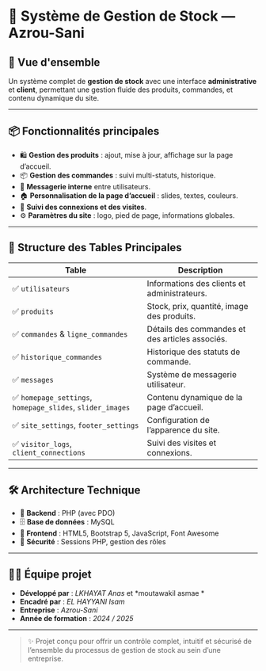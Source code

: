 # 🏪 Système de Gestion de Stock — Azrou-Sani

## 🌟 Vue d'ensemble

Un système complet de **gestion de stock** avec une interface **administrative** et **client**, permettant une gestion fluide des produits, commandes, et contenu dynamique du site.

---

## 📦 Fonctionnalités principales

- 🛍️ **Gestion des produits** : ajout, mise à jour, affichage sur la page d’accueil.
- 📦 **Gestion des commandes** : suivi multi-statuts, historique.
- 💬 **Messagerie interne** entre utilisateurs.
- 🏠 **Personnalisation de la page d’accueil** : slides, textes, couleurs.
- 👀 **Suivi des connexions et des visites**.
- ⚙️ **Paramètres du site** : logo, pied de page, informations globales.

---

## 🧱 Structure des Tables Principales

| Table                           | Description |
|--------------------------------|-------------|
| ✅ `utilisateurs`              | Informations des clients et administrateurs. |
| ✅ `produits`                  | Stock, prix, quantité, image des produits. |
| ✅ `commandes` & `ligne_commandes` | Détails des commandes et des articles associés. |
| ✅ `historique_commandes`      | Historique des statuts de commande. |
| ✅ `messages`                  | Système de messagerie utilisateur. |
| ✅ `homepage_settings`, `homepage_slides`, `slider_images` | Contenu dynamique de la page d’accueil. |
| ✅ `site_settings`, `footer_settings` | Configuration de l’apparence du site. |
| ✅ `visitor_logs`, `client_connections` | Suivi des visites et connexions. |

---

## 🛠️ Architecture Technique

- 🔧 **Backend** : PHP (avec PDO)
- 🗄️ **Base de données** : MySQL
- 🎨 **Frontend** : HTML5, Bootstrap 5, JavaScript, Font Awesome
- 🔐 **Sécurité** : Sessions PHP, gestion des rôles

---

## 👨‍💻 Équipe projet

- **Développé par** : *LKHAYAT Anas* et  *moutawakil asmae *
- **Encadré par** : *EL HAYYANI Isam*
- **Entreprise** : *Azrou-Sani*
- **Année de formation** : *2024 / 2025*

---

> ✨ Projet conçu pour offrir un contrôle complet, intuitif et sécurisé de l’ensemble du processus de gestion de stock au sein d’une entreprise.

